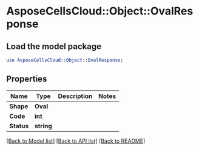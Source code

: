 # AsposeCellsCloud::Object::OvalResponse 

## Load the model package
```perl
use AsposeCellsCloud::Object::OvalResponse;
```

## Properties
Name | Type | Description | Notes
------------ | ------------- | ------------- | -------------
**Shape** | **Oval** |  |
**Code** | **int** |  |
**Status** | **string** |  |  

[[Back to Model list]](../README.md#documentation-for-models) [[Back to API list]](../README.md#documentation-for-api-endpoints) [[Back to README]](../README.md)

